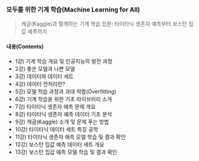 ### 모두를 위한 기계 학습(Machine Learning for All)

> 캐글(Kaggle)과 함께하는 기계 학습 입문: 타이타닉 생존자 예측부터 보스턴 집값 예측까지

#### 내용(Contents)

* 1강) 기계 학습 개요 및 인공지능의 발전 과정
* 2강) 좋은 모델과 나쁜 모델
* 3강) 데이터와 데이터 세트
* 4강) 데이터 전처리란?
* 5강) 모델 학습 과정과 과대 적합(Overfitting)
* 6강) 기계 학습을 위한 기초 라이브러리 소개
* 7강) 타이타닉 생존자 예측 문제 개요
* 8강) 타이타닉 생존자 예측 데이터 기초 분석
* 9강) 캐글(Kaggle) 소개 및 문제 푸는 방법
* 10강) 타이타닉 데이터 세트 특징 공학
* 11강) 타이타닉 생존자 예측 모델 학습 및 결과 확인
* 12강) 보스턴 집값 예측 데이터 세트 개요
* 13강) 보스턴 집값 예측 모델 학습 및 결과 확인

